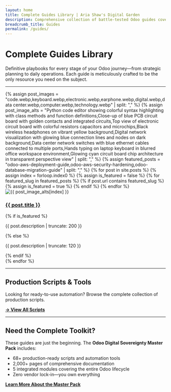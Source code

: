 ```yaml
---
layout: home
title: Complete Guides Library | Aria Shaw's Digital Garden
description: Comprehensive collection of battle-tested Odoo guides covering deployment, security, migration, backup, and operations. Definitive playbooks for every stage of your Odoo journey.
breadcrumb_title: Guides
permalink: /guides/
---
```


# Complete Guides Library

Definitive playbooks for every stage of your Odoo journey—from strategic planning to daily operations. Each guide is meticulously crafted to be the only resource you need on the subject.

---

<div class="posts-grid-section">
<div class="posts-grid">
{% assign post_images = "code.webp,keyboard.webp,electronic.webp,earphone.webp,digital.webp,data center.webp,computer.webp,technology.webp" | split: "," %}
{% assign post_image_alts = "Python code editor showing colorful syntax highlighting with class methods and function definitions,Close-up of blue PCB circuit board with golden contacts and integrated circuits,Top view of electronic circuit board with colorful resistors capacitors and microchips,Black wireless headphones on vibrant yellow background,Digital network visualization with glowing blue connection lines and nodes on dark background,Data center network switches with blue ethernet cables connected to multiple ports,Hands typing on laptop keyboard in blurred office workspace environment,Glowing cyan circuit board chip architecture in transparent perspective view" | split: "," %}
{% assign featured_posts = "odoo-aws-deployment-guide,odoo-aws-security-hardening,odoo-database-migration-guide" | split: "," %}
{% for post in site.posts %}
  {% assign index = forloop.index0 %}
  {% assign is_featured = false %}
  {% for featured_slug in featured_posts %}
    {% if post.url contains featured_slug %}
      {% assign is_featured = true %}
    {% endif %}
  {% endfor %}
  <article class="post-card{% if is_featured %} featured{% endif %}">
    <img src="/assets/images/{{ post_images[index] }}" alt="{{ post_image_alts[index] }}" class="post-card-image" loading="lazy">
    <div class="post-card-content">
      <h3 class="post-card-title">
        <a href="{{ post.url | relative_url }}">{{ post.title }}</a>
      </h3>
      {% if is_featured %}
        <p class="post-card-description">{{ post.description | truncate: 200 }}</p>
      {% else %}
        <p class="post-card-description">{{ post.description | truncate: 120 }}</p>
      {% endif %}
    </div>
  </article>
{% endfor %}
</div>
</div>

---

## Production Scripts & Tools

Looking for ready-to-use automation? Browse the complete collection of production scripts.

**[→ View All Scripts](/scripts/)**

---

## Need the Complete Toolkit?

These guides are just the beginning. The **Odoo Digital Sovereignty Master Pack** includes:

- 68+ production-ready scripts and automation tools
- 2,000+ pages of comprehensive documentation
- 5 integrated modules covering the entire Odoo lifecycle
- Zero vendor lock-in—you own everything

**[Learn More About the Master Pack](https://ariashaw.gumroad.com/l/odoo-digital-sovereignty)**
